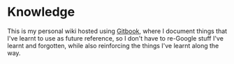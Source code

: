 # Knowledge

This is my personal wiki hosted using [Gitbook](https://wiki.b-fung.com/), where I document things that I've learnt to use as future reference, so I don't have to re-Google stuff I've learnt and forgotten, while also reinforcing the things I've learnt along the way.
